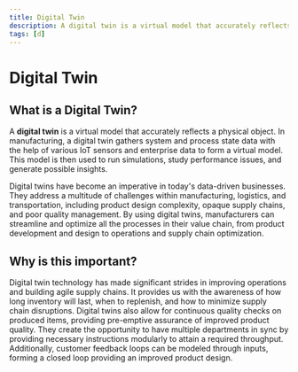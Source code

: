 ```yaml
---
title: Digital Twin
description: A digital twin is a virtual model that accurately reflects a physical object. In manufacturing, a digital twin gathers system and process state data with the help of various IoT sensors and enterprise data to form a virtual model.
tags: [d]
---
```


# Digital Twin

## What is a Digital Twin?

A **digital twin** is a virtual model that accurately reflects a physical object. In manufacturing, a digital twin gathers system and process state data with the help of various IoT sensors and enterprise data to form a virtual model. This model is then used to run simulations, study performance issues, and generate possible insights.

Digital twins have become an imperative in today's data-driven businesses. They address a multitude of challenges within manufacturing, logistics, and transportation, including product design complexity, opaque supply chains, and poor quality management. By using digital twins, manufacturers can streamline and optimize all the processes in their value chain, from product development and design to operations and supply chain optimization.

## Why is this important?

Digital twin technology has made significant strides in improving operations and building agile supply chains. It provides us with the awareness of how long inventory will last, when to replenish, and how to minimize supply chain disruptions. Digital twins also allow for continuous quality checks on produced items, providing pre-emptive assurance of improved product quality. They create the opportunity to have multiple departments in sync by providing necessary instructions modularly to attain a required throughput. Additionally, customer feedback loops can be modeled through inputs, forming a closed loop providing an improved product design.
